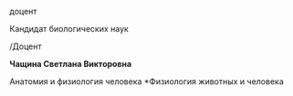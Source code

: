 доцент

Кандидат биологических наук

/Доцент

**Чащина Светлана Викторовна**

Анатомия и физиология человека
	*Физиология животных и человека